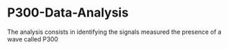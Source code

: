 # P300-Data-Analysis
The analysis consists in identifying the signals measured the presence of a wave called P300
